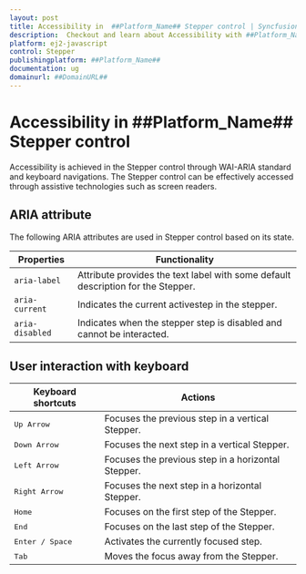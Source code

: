 ```yaml
---
layout: post
title: Accessibility in  ##Platform_Name## Stepper control | Syncfusion
description:  Checkout and learn about Accessibility with ##Platform_Name## Stepper control of Syncfusion Essential JS 2 and more details.
platform: ej2-javascript
control: Stepper
publishingplatform: ##Platform_Name##
documentation: ug
domainurl: ##DomainURL##
---
```


# Accessibility in ##Platform_Name## Stepper control

Accessibility is achieved in the Stepper control through WAI-ARIA standard and keyboard navigations. The Stepper control can be effectively accessed through assistive technologies such as screen readers.

## ARIA attribute

The following ARIA attributes are used in Stepper control based on its state.

| Properties | Functionality |
| ------------ | ----------------------- |
| `aria-label` | Attribute provides the text label with some default description for the Stepper. |
| `aria-current` | Indicates the current activestep in the stepper. |
| `aria-disabled`| Indicates when the stepper step is disabled and cannot be interacted. |

## User interaction with keyboard

| **Keyboard shortcuts** | **Actions** |
| --- | --- |
| <kbd>Up Arrow</kbd> | Focuses the previous step in a vertical Stepper. |
| <kbd>Down Arrow</kbd> | Focuses the next step in a vertical Stepper. |
| <kbd>Left Arrow</kbd> | Focuses the previous step in a horizontal Stepper. |
| <kbd>Right Arrow</kbd> | Focuses the next step in a horizontal Stepper. |
| <kbd>Home</kbd> | Focuses on the first step of the Stepper. |
| <kbd>End</kbd> | Focuses on the last step of the Stepper. |
| <kbd>Enter / Space</kbd> | Activates the currently focused step. |
| <kbd>Tab</kbd> | Moves the focus away from the Stepper. |